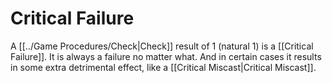 # Critical Failure

A [[../Game Procedures/Check\|Check]] result of 1 (natural 1) is a [[Critical Failure]]. It is always a failure no matter what. And in certain cases it results in some extra detrimental effect, like a [[Critical Miscast\|Critical Miscast]].